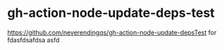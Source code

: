 # gh-action-node-update-deps-test
https://github.com/neverendingqs/gh-action-node-update-depsTest for 
fdasfdsafdsa
asfd
